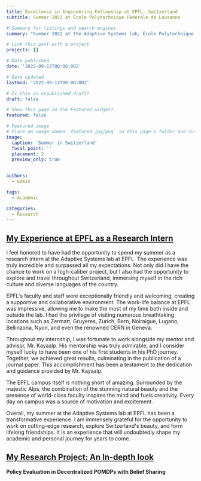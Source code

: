 ```yaml
---
title: Excellence in Engineering Fellowship at EPFL, Switzerland
subtitle: Summer 2022 at École Polytechnique Fédérale de Lausanne

# Summary for listings and search engines
summary: "Summer 2022 at the Adaptive Systems lab, École Polytechnique Fédérale de Lausanne" 

# Link this post with a project
projects: []

# Date published
date: '2022-09-13T00:00:00Z'

# Date updated
lastmod: '2022-09-13T00:00:00Z'

# Is this an unpublished draft?
draft: false

# Show this page in the Featured widget?
featured: false

# Featured image
# Place an image named `featured.jpg/png` in this page's folder and customize its options here.
image:
  caption: 'Summer in Switzerland'
  focal_point: ''
  placement: 2
  preview_only: true

  
authors:
  - admin 

tags:
  - Academic 

categories:
  - Research 
---  
```


## <u>My Experience at EPFL as a Research Intern</u>

I feel honored to have had the opportunity to spend my summer as a research intern at the Adaptive Systems lab at EPFL. The experience was truly incredible and surpassed all my expectations. Not only did I have the chance to work on a high-caliber project, but I also had the opportunity to explore and travel throughout Switzerland, immersing myself in the rich culture and diverse languages of the country.

EPFL's faculty and staff were exceptionally friendly and welcoming, creating a supportive and collaborative environment. The work-life balance at EPFL was impressive, allowing me to make the most of my time both inside and outside the lab. I had the privilege of visiting numerous breathtaking locations such as Zermatt, Gruyeres, Zurich, Bern, Noiraigue, Lugano, Bellinzona, Nyon, and even the renowned CERN in Geneva.

Throughout my internship, I was fortunate to work alongside my mentor and advisor, Mr. Kayaalp. His mentorship was truly admirable, and I consider myself lucky to have been one of his first students in his PhD journey. Together, we achieved great results, culminating in the publication of a journal paper. This accomplishment has been a testament to the dedication and guidance provided by Mr. Kayaalp.

The EPFL campus itself is nothing short of amazing. Surrounded by the majestic Alps, the combination of the stunning natural beauty and the presence of world-class faculty inspires the mind and fuels creativity. Every day on campus was a source of motivation and excitement.

Overall, my summer at the Adaptive Systems lab at EPFL has been a transformative experience. I am immensely grateful for the opportunity to work on cutting-edge research, explore Switzerland's beauty, and form lifelong friendships. It is an experience that will undoubtedly shape my academic and personal journey for years to come.


## <u>My Research Project: An In-depth look</u>

**Policy Evaluation in Decentralized POMDPs with Belief Sharing**







 





